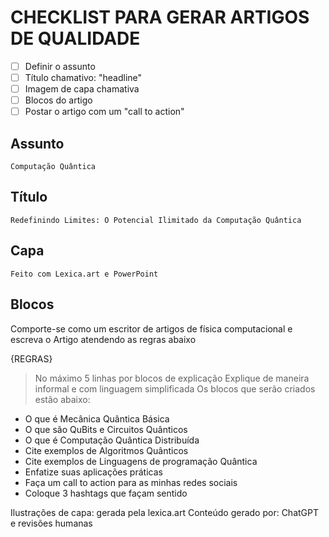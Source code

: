 # CHECKLIST PARA GERAR ARTIGOS DE QUALIDADE
- [ ] Definir o assunto
- [ ] Título chamativo: "headline"
- [ ] Imagem de capa chamativa
- [ ] Blocos do artigo
- [ ] Postar o artigo com um "call to action"

## Assunto
	Computação Quântica	
## Título
	Redefinindo Limites: O Potencial Ilimitado da Computação Quântica
## Capa
	Feito com Lexica.art e PowerPoint
## Blocos

Comporte-se como um escritor de artigos de física computacional e escreva o Artigo atendendo as regras abaixo

{REGRAS}
> No máximo 5 linhas por blocos de explicação
> Explique de maneira informal e com linguagem simplificada
> Os blocos que serão criados estão abaixo:
- O que é Mecânica Quântica Básica
- O que são QuBits e Circuitos Quânticos
- O que é Computação Quântica Distribuída
- Cite exemplos de Algoritmos Quânticos
- Cite exemplos de Linguagens de programação Quântica
- Enfatize suas aplicações práticas
- Faça um call to action para as minhas redes sociais
- Coloque 3 hashtags que façam sentido 

Ilustrações de capa: gerada pela lexica.art
Conteúdo gerado por: ChatGPT e revisões humanas